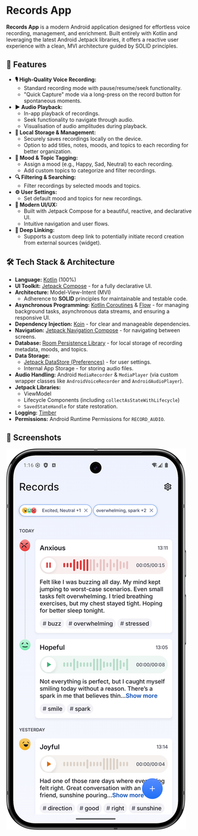 # Records App

**Records App** is a modern Android application designed for effortless voice recording, management, and enrichment. Built entirely with Kotlin and leveraging the latest Android Jetpack libraries, it offers a reactive user experience with a clean, MVI architecture guided by SOLID principles.

## 🌟 Features

*   **🎙️ High-Quality Voice Recording:**
    *   Standard recording mode with pause/resume/seek functionality.
    *   "Quick Capture" mode via a long-press on the record button for spontaneous moments.
*   **▶️ Audio Playback:**
    *   In-app playback of recordings.
    *   Seek functionality to navigate through audio.
    *   Visualisation of audio amplitudes during playback.
*   **💾 Local Storage & Management:**
    *   Securely saves recordings locally on the device.
    *   Option to add titles, notes, moods, and topics to each recording for better organization.
*   **🎨 Mood & Topic Tagging:**
    *   Assign a mood (e.g., Happy, Sad, Neutral) to each recording.
    *   Add custom topics to categorize and filter recordings.
*   **🔍 Filtering & Searching:**
    *   Filter recordings by selected moods and topics.
*   **⚙️ User Settings:**
    *   Set default mood and topics for new recordings.
*   **📱 Modern UI/UX:**
    *   Built with Jetpack Compose for a beautiful, reactive, and declarative UI.
    *   Intuitive navigation and user flows.
*   **🔗 Deep Linking:**
    *   Supports a custom deep link to potentially initiate record creation from external sources (widget).

## 🛠️ Tech Stack & Architecture

*   **Language:** [Kotlin](https://kotlinlang.org/) (100%)
*   **UI Toolkit:** [Jetpack Compose](https://developer.android.com/jetpack/compose) - for a fully declarative UI.
*   **Architecture:** Model-View-Intent (MVI)
    *   Adherence to **SOLID** principles for maintainable and testable code.
*   **Asynchronous Programming:** [Kotlin Coroutines](https://kotlinlang.org/docs/coroutines-overview.html) & [Flow](https://kotlinlang.org/docs/flow.html) - for managing background tasks, asynchronous data streams, and ensuring a responsive UI.
*   **Dependency Injection:** [Koin](https://insert-koin.io/) - for clear and manageable dependencies.
*   **Navigation:** [Jetpack Navigation Compose](https://developer.android.com/jetpack/compose/navigation) - for navigating between screens.
*   **Database:** [Room Persistence Library](https://developer.android.com/training/data-storage/room) - for local storage of recording metadata, moods, and topics.
*   **Data Storage:**
    *   [Jetpack DataStore (Preferences)](https://developer.android.com/topic/libraries/architecture/datastore) - for user settings.
    *   Internal App Storage - for storing audio files.
*   **Audio Handling:** Android `MediaRecorder` & `MediaPlayer` (via custom wrapper classes like `AndroidVoiceRecorder` and `AndroidAudioPlayer`).
*   **Jetpack Libraries:**
    *   ViewModel
    *   Lifecycle Components (including `collectAsStateWithLifecycle`)
    *   `SavedStateHandle` for state restoration.
*   **Logging:** [Timber](https://github.com/JakeWharton/timber)
*   **Permissions:** Android Runtime Permissions for `RECORD_AUDIO`.

## 📸 Screenshots

![My App Screenshot](app/src/main/assets/Screenshot_20250623_131701.png)

